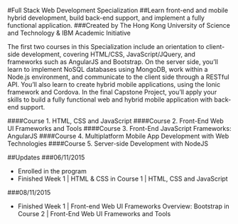 #Full Stack Web Development Specialization
##Learn front-end and mobile hybrid development, build back-end support, and implement a fully functional application. 
###Created by The Hong Kong University of Science and Technology & IBM Academic Initiative

The first two courses in this Specialization include an orientation to client-side development, covering HTML/CSS, JavaScript/JQuery, and frameworks such as AngularJS and Bootstrap. On the server side, you’ll learn to implement NoSQL databases using MongoDB, work within a Node.js environment, and communicate to the client side through a RESTful API. You’ll also learn to create hybrid mobile applications, using the Ionic framework and Cordova. In the final Capstone Project, you’ll apply your skills to build a fully functional web and hybrid mobile application with back-end support.

####Course 1. HTML, CSS and JavaScript
####Course 2. Front-End Web UI Frameworks and Tools
####Course 3. Front-End JavaScript Frameworks: AngularJS
####Course 4. Multiplatform Mobile App Development with Web Technologies
####Course 5. Server-side Development with NodeJS

##Updates
###06/11/2015
- Enrolled in the program
- Finished Week 1 | HTML & CSS in Course 1 | HTML, CSS and JavaScript

###08/11/2015
- Finished Week 1 | Front-end Web UI Frameworks Overview: Bootstrap in Course 2 | Front-End Web UI Frameworks and Tools